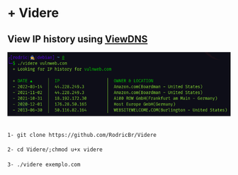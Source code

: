 # + Videre <br>

## View IP history using [ViewDNS](https://viewdns.info/iphistory/)

<img src="videre.png">

```markdown

1- git clone https://github.com/RodricBr/Videre

2- cd Videre/;chmod u+x videre

3- ./videre exemplo.com
```
